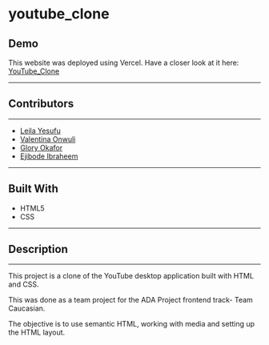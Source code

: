 # youtube_clone

## Demo

This website was deployed using Vercel. Have a closer look at it here:
[YouTube_Clone](https://youtube-clone-roan-ten.vercel.app/)

---

## Contributors

---

- [Leila Yesufu](https://github.com/leilayesufu)
- [Valentina Onwuli](https://github.com/Vhinwe)
- [Glory Okafor](https://github.com/glowwEE)
- [Ejibode Ibraheem](https://github.com/Linsmed)

---

## Built With
- HTML5
- CSS

---

## Description

---

This project is a clone of the YouTube desktop application built with HTML and CSS.

This was done as a team project for the ADA Project frontend track- Team Caucasian.

The objective is to use semantic HTML, working with media and setting up the HTML layout.
